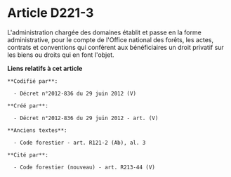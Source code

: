 # Article D221-3

L'administration chargée des domaines établit et passe en la forme administrative, pour le compte de l'Office national des
forêts, les actes, contrats et conventions qui confèrent aux bénéficiaires un droit privatif sur les biens ou droits qui en
font l'objet.

**Liens relatifs à cet article**

	**Codifié par**:

	  - Décret n°2012-836 du 29 juin 2012 (V)

	**Créé par**:

	  - Décret n°2012-836 du 29 juin 2012 - art. (V)

	**Anciens textes**:

	  - Code forestier - art. R121-2 (Ab), al. 3

	**Cité par**:

	  - Code forestier (nouveau) - art. R213-44 (V)
